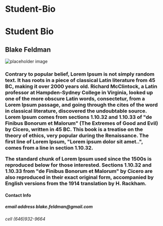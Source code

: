 # Student-Bio
<!DOCTYPE html>
<html lang="en-us">

<head>
  <meta charset="UTF-8">
  <title>My First Page</title>
</head>

<body>

  <!-- Headline -->
  <h1>Student Bio</h1>
  <h2>Blake Feldman</h2>
  <img src="https://via.placeholder.com/200" alt="placeholder image">
  <h3>Contrary to popular belief, Lorem Ipsum is not simply random text. It has roots in a piece of classical Latin literature from 45 BC, making it over 2000 years old. Richard McClintock, a Latin professor at Hampden-Sydney College in Virginia, looked up one of the more obscure Latin words, consectetur, from a Lorem Ipsum passage, and going through the cites of the word in classical literature, discovered the undoubtable source. Lorem Ipsum comes from sections 1.10.32 and 1.10.33 of "de Finibus Bonorum et Malorum" (The Extremes of Good and Evil) by Cicero, written in 45 BC. This book is a treatise on the theory of ethics, very popular during the Renaissance. The first line of Lorem Ipsum, "Lorem ipsum dolor sit amet..", comes from a line in section 1.10.32.

The standard chunk of Lorem Ipsum used since the 1500s is reproduced below for those interested. Sections 1.10.32 and 1.10.33 from "de Finibus Bonorum et Malorum" by Cicero are also reproduced in their exact original form, accompanied by English versions from the 1914 translation by H. Rackham.</h3>
<h4>Contact Info</h4>
<h5>email address blake.feldman@gmail.com</h5>
<h6>cell (646)932-9664</h6>
